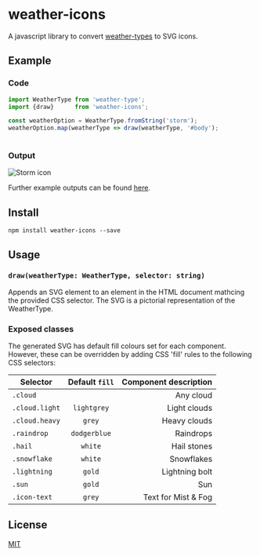 weather-icons
=============

A javascript library to convert 
[weather-types](https://github.com/dp28/weather-type) to SVG icons.

Example
-------

### Code
```javascript
import WeatherType from 'weather-type';
import {draw}      from 'weather-icons';

const weatherOption = WeatherType.fromString('storm');
weatherOption.map(weatherType => draw(weatherType, '#body');
  
```

### Output

![Storm icon](https://dp28.github.io/weather-icons/icons/storm.svg)

Further example outputs can be found [here](https://dp28.github.io/weather-icons/).

Install
-------

```
npm install weather-icons --save
```

Usage
-----

### `draw(weatherType: WeatherType, selector: string)`

Appends an SVG element to an element in the HTML document mathcing the provided
CSS selector. The SVG is a pictorial representation of the WeatherType.

### Exposed classes

The generated SVG has default fill colours set for each component. However, 
these can be overridden by adding CSS 'fill' rules to the following CSS 
selectors:

| Selector       | Default `fill` | Component description |
|----------------|:--------------:|----------------------:|
| `.cloud`       |                | Any cloud             |
| `.cloud.light` | `lightgrey`    | Light clouds          |
| `.cloud.heavy` | `grey`         | Heavy clouds          |
| `.raindrop`    | `dodgerblue`   | Raindrops             |
| `.hail`        | `white`        | Hail stones           |
| `.snowflake`   | `white`        | Snowflakes            |
| `.lightning`   | `gold`         | Lightning bolt        |
| `.sun`         | `gold`         | Sun                   |
| `.icon-text`   | `grey`         | Text for Mist & Fog   |


License
-------

[MIT](./LICENSE)
